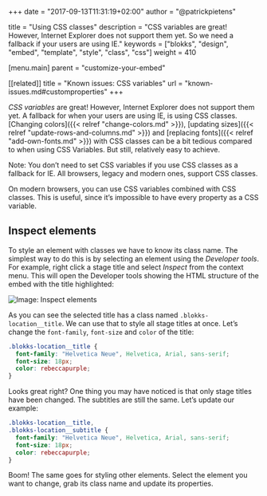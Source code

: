 +++
date            = "2017-09-13T11:31:19+02:00"
author          = "@patrickpietens"

title           = "Using CSS classes"
description     = "CSS variables are great! However, Internet Explorer does not support them yet. So we need a fallback if your users are using IE."
keywords        = ["blokks", "design", "embed", "template", "style", "class", "css"]
weight          = 410

[menu.main]
parent          = "customize-your-embed"

[[related]]
title = "Known issues: CSS variables"
url = "known-issues.md#customproperties"
+++

*CSS variables* are great! However, Internet Explorer does not support them yet. A fallback for when your users are using IE, is using CSS classes. [Changing colors]({{< relref "change-colors.md" >}}), [updating sizes]({{< relref "update-rows-and-columns.md" >}}) and [replacing fonts]({{< relref "add-own-fonts.md" >}}) with CSS classes can be a bit tedious compared to when using CSS Variables. But still, relatively easy to achieve.

<span class='note'>Note: You don’t need to set CSS variables if you use CSS classes as a fallback for IE. All browsers, legacy and modern ones, support CSS classes.</span>

<span class='note'>On modern browsers, you can use CSS variables combined with CSS classes. This is useful, since it’s impossible to have every property as a CSS variable.</span>


## Inspect elements
To style an element with classes we have to know its class name. The simplest way to do this is by selecting an element using the *Developer tools*. For example, right click a stage title and select *Inspect* from the context menu. This will open the Developer tools showing the HTML structure of the embed with the title highlighted:

![Image: Inspect elements](http://inspect.gif)

As you can see the selected title has a class named `.blokks-location__title`. We can use that to style all stage titles at once. Let’s change the `font-family`, `font-size` and `color` of the title:

```css
.blokks-location__title {
  font-family: "Helvetica Neue", Helvetica, Arial, sans-serif;
  font-size: 18px;
  color: rebeccapurple;
}
```

Looks great right? One thing you may have noticed is that only stage titles have been changed. The subtitles are still the same. Let’s update our example:

```css
.blokks-location__title,
.blokks-location__subtitle {
  font-family: "Helvetica Neue", Helvetica, Arial, sans-serif;
  font-size: 18px;
  color: rebeccapurple;
}
```

Boom! The same goes for styling other elements. Select the element you want to change, grab its class name and update its properties.
